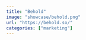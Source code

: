 ```yaml
---
title: "Behold"
image: "showcase/behold.png"
url: "https://behold.so/"
categories: ["marketing"]
---
```


